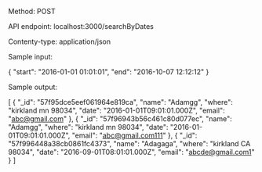Method: POST

API endpoint: localhost:3000/searchByDates

Contenty-type: application/json

Sample input:

{
	"start": "2016-01-01 01:01:01",
	"end": "2016-10-07 12:12:12"
}

Sample output:

[
  {
    "_id": "57f95dce5eef061964e819ca",
    "name": "Adamgg",
    "where": "kirkland mn 98034",
    "date": "2016-01-01T09:01:01.000Z",
    "email": "abc@gmail.com"
  },
  {
    "_id": "57f96943b56c461c80d077ec",
    "name": "Adamgg",
    "where": "kirkland mn 98034",
    "date": "2016-01-01T09:01:01.000Z",
    "email": "abc@gmail.com111"
  },
  {
    "_id": "57f996448a38cb0861fc4373",
    "name": "Adagaga",
    "where": "kirkland CA 98034",
    "date": "2016-09-01T08:01:01.000Z",
    "email": "abcde@gmail.com1"
  }
]